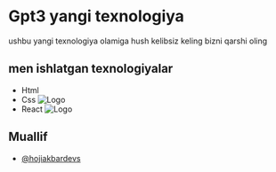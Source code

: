 # Gpt3 yangi texnologiya 

ushbu yangi texnologiya olamiga hush kelibsiz keling bizni qarshi oling

## men ishlatgan texnologiyalar

- Html
- Css ![Logo](https://styled-components.com/nav-logo.png)
- React ![Logo](https://upload.wikimedia.org/wikipedia/commons/thumb/a/a7/React-icon.svg/1150px-React-icon.svg.png)




## Muallif

- [@hojiakbardevs](https://www.github.com/hojiakbardevs)

